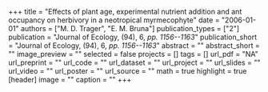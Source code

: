 +++
title = "Effects of plant age, experimental nutrient addition and ant occupancy on herbivory in a neotropical myrmecophyte"
date = "2006-01-01"
authors = ["M. D. Trager", "E. M. Bruna"]
publication_types = ["2"]
publication = "Journal of Ecology, (94), 6, _pp. 1156--1163_"
publication_short = "Journal of Ecology, (94), 6, _pp. 1156--1163_"
abstract = ""
abstract_short = ""
image_preview = ""
selected = false
projects = []
tags = []
url_pdf = "NA"
url_preprint = ""
url_code = ""
url_dataset = ""
url_project = ""
url_slides = ""
url_video = ""
url_poster = ""
url_source = ""
math = true
highlight = true
[header]
image = ""
caption = ""
+++
